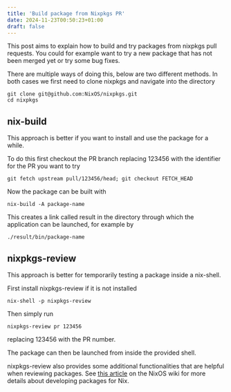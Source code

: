 ```yaml
---
title: 'Build package from Nixpkgs PR'
date: 2024-11-23T00:50:23+01:00
draft: false
---
```


This post aims to explain how to build and try packages from nixpkgs pull
requests. You could for example want to try a new package that has not been
merged yet or try some bug fixes.

There are multiple ways of doing this, below are two different methods. In both
cases we first need to clone nixpkgs and navigate into the directory

```
git clone git@github.com:NixOS/nixpkgs.git
cd nixpkgs
```

## nix-build

This approach is better if you want to install and use the package for a while.

To do this first checkout the PR branch replacing 123456 with the identifier
for the PR you want to try

```
git fetch upstream pull/123456/head; git checkout FETCH_HEAD
```

Now the package can be built with

```
nix-build -A package-name
```

This creates a link called result in the directory through which the application
can be launched, for example by

```
./result/bin/package-name
```

## nixpkgs-review

This approach is better for temporarily testing a package inside a nix-shell.

First install nixpkgs-review if it is not installed

```
nix-shell -p nixpkgs-review
```

Then simply run

```
nixpkgs-review pr 123456
```

replacing 123456 with the PR number.

The package can then be launched from inside the provided shell.

nixpkgs-review also provides some additional functionalities that are helpful
when reviewing packages. See [this
article](https://nixos.wiki/wiki/Nixpkgs/Create_and_debug_packages) on the
NixOS wiki for more details about developing packages for Nix.

